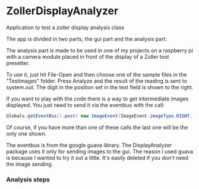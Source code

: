 # ZollerDisplayAnalyzer
Application to test a zoller display analysis class

The app is divided in two parts, the gui part and the analysis part.

The analysis part is made to be used in one of my projects on a raspberry pi
with a camera module placed in front of the
display of a Zoller tool presetter. 

To use it, just hit File-Open and then choose one of the sample files in 
the "Testimages" folder. Press Analyze and the result of the reading is 
sent to system.out. The digit in the position set in the text field is shown
to the right.

If you want to play with the code there is a way to get intermediate images
displayed. You just need to send it via the eventbus with the call:

```java
Globals.getEventBus().post( new ImageEvent(ImageEvent.imageType.RIGHT, image));
```

Of course, if you have more than one of these calls the last one will be the
only one shown.

The eventbus is from the google guava library. The DisplayAnalyzer package
uses it only for sending images to the gui. The reason I used guava is because
I wanted to try it out a little. It's easily deleted if you don't need the 
image sending.

### Analysis steps

